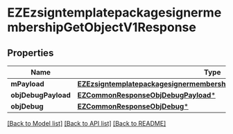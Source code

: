 # EZEzsigntemplatepackagesignermembershipGetObjectV1Response

## Properties
Name | Type | Description | Notes
------------ | ------------- | ------------- | -------------
**mPayload** | [**EZEzsigntemplatepackagesignermembershipGetObjectV1ResponseMPayload***](EZEzsigntemplatepackagesignermembershipGetObjectV1ResponseMPayload.md) |  | 
**objDebugPayload** | [**EZCommonResponseObjDebugPayload***](EZCommonResponseObjDebugPayload.md) |  | [optional] 
**objDebug** | [**EZCommonResponseObjDebug***](EZCommonResponseObjDebug.md) |  | [optional] 

[[Back to Model list]](../README.md#documentation-for-models) [[Back to API list]](../README.md#documentation-for-api-endpoints) [[Back to README]](../README.md)


